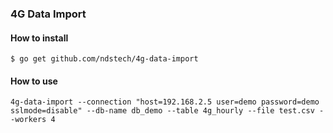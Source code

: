 ### 4G Data Import


#### How to install
```
$ go get github.com/ndstech/4g-data-import
```


#### How to use
```
4g-data-import --connection "host=192.168.2.5 user=demo password=demo sslmode=disable" --db-name db_demo --table 4g_hourly --file test.csv --workers 4
```
